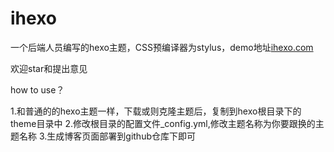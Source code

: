 # ihexo
一个后端人员编写的hexo主题，CSS预编译器为stylus，demo地址[ihexo.com](http://www.ihexo.com)

欢迎star和提出意见


how to  use？

1.和普通的的hexo主题一样，下载或则克隆主题后，复制到hexo根目录下的theme目录中
2.修改根目录的配置文件_config.yml,修改主题名称为你要跟换的主题名称
3.生成博客页面部署到github仓库下即可


